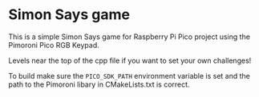 # Simon Says game
This is a simple Simon Says game for Raspberry Pi Pico project using the Pimoroni Pico RGB Keypad.

Levels near the top of the cpp file if you want to set your own challenges!

To build make sure the `PICO_SDK_PATH` environment variable is set and the path to the Pimoroni libary in CMakeLists.txt is correct.
